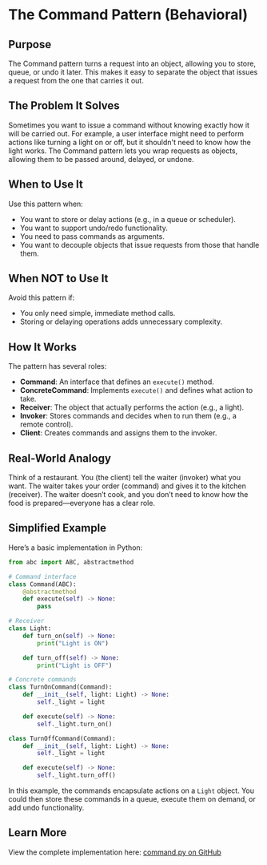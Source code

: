 # The Command Pattern (Behavioral)

## Purpose

The Command pattern turns a request into an object, allowing you to store, queue, or undo it later. This makes it easy to separate the object that issues a request from the one that carries it out.

## The Problem It Solves

Sometimes you want to issue a command without knowing exactly how it will be carried out. For example, a user interface might need to perform actions like turning a light on or off, but it shouldn't need to know how the light works. The Command pattern lets you wrap requests as objects, allowing them to be passed around, delayed, or undone.

## When to Use It

Use this pattern when:

* You want to store or delay actions (e.g., in a queue or scheduler).
* You want to support undo/redo functionality.
* You need to pass commands as arguments.
* You want to decouple objects that issue requests from those that handle them.

## When NOT to Use It

Avoid this pattern if:

* You only need simple, immediate method calls.
* Storing or delaying operations adds unnecessary complexity.

## How It Works

The pattern has several roles:

* **Command**: An interface that defines an `execute()` method.
* **ConcreteCommand**: Implements `execute()` and defines what action to take.
* **Receiver**: The object that actually performs the action (e.g., a light).
* **Invoker**: Stores commands and decides when to run them (e.g., a remote control).
* **Client**: Creates commands and assigns them to the invoker.

## Real-World Analogy

Think of a restaurant. You (the client) tell the waiter (invoker) what you want. The waiter takes your order (command) and gives it to the kitchen (receiver). The waiter doesn’t cook, and you don’t need to know how the food is prepared—everyone has a clear role.

## Simplified Example

Here’s a basic implementation in Python:

```python
from abc import ABC, abstractmethod

# Command interface
class Command(ABC):
    @abstractmethod
    def execute(self) -> None:
        pass

# Receiver
class Light:
    def turn_on(self) -> None:
        print("Light is ON")

    def turn_off(self) -> None:
        print("Light is OFF")

# Concrete commands
class TurnOnCommand(Command):
    def __init__(self, light: Light) -> None:
        self._light = light

    def execute(self) -> None:
        self._light.turn_on()

class TurnOffCommand(Command):
    def __init__(self, light: Light) -> None:
        self._light = light

    def execute(self) -> None:
        self._light.turn_off()
```

In this example, the commands encapsulate actions on a `Light` object. You could then store these commands in a queue, execute them on demand, or add undo functionality.

## Learn More

View the complete implementation here:
[command.py on GitHub](https://github.com/taggedzi/python-design-pattern-rag/blob/main/patterns/behavioral/command.py)
